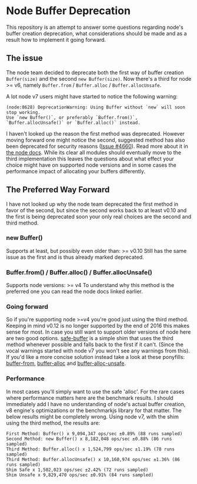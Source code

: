 # Node Buffer Deprecation
This repository is an attempt to answer some questions regarding node's buffer creation deprecation, what considerations should be made and as a result how to implement it going forward.

## The issue
The node team decided to deprecate both the first way of buffer creation `Buffer(size)` and the second `new Buffer(size)`. Now there's a third for node >= v6, namely `Buffer.from` / `Buffer.alloc` / `Buffer.allocUnsafe`. 

A lot node v7 users might have started to notice the following warning: 
```
(node:8628) DeprecationWarning: Using Buffer without `new` will soon stop working. 
Use `new Buffer()`, or preferably `Buffer.from()`, `Buffer.allocUnsafe()` or `Buffer.alloc()` instead.
```
I haven't looked up the reason the first method was deprecated. However moving forward one might notice the second, suggested method has also been deprecated for security reasons ([Issue #4660](https://github.com/nodejs/node/issues/4660)). Read more about it in [the node docs](https://nodejs.org/api/buffer.html#buffer_buffer_from_buffer_alloc_and_buffer_allocunsafe). While its clear all modules should eventually move to the third implementation this leaves the questions about what effect your choice might have on supported node versions and in some cases the performance impact of allocating your buffers differently.

## The Preferred Way Forward
I have not looked up why the node team deprecated the first method in favor of the second, but since the second works back to at least v0.10 and the first is being deprecated soon your only real choices are the second and third method.

### new Buffer()
Supports at least, but possibly even older than: >= v0.10
Still has the same issue as the first and is thus already marked deprecated.

### Buffer.from() / Buffer.alloc() / Buffer.allocUnsafe()
Supports node versions: >= v4
To understand why this method is the preferred one you can read the node docs linked earlier.

### Going forward
So if you're supporting node >=v4 you're good just using the third method. Keeping in mind v0.12 is no longer supported by the end of 2016 this makes sense for most. In case you still want to support older versions of node here are two good options. [safe-buffer](https://github.com/feross/safe-buffer) is a simple shim that uses the third method whenever possible and falls back to the first if it can't. (Since the vocal warnings started with node v7 you won't see any warnings from this). If you'd like a more concise solution instead take a look at these ponyfills: [buffer-from](https://github.com/LinusU/buffer-from), [buffer-alloc](https://github.com/LinusU/buffer-alloc) and [buffer-alloc-unsafe](https://github.com/LinusU/buffer-alloc-unsafe).

### Performance
In most cases you'll simply want to use the safe 'alloc'. For the rare cases where performance matters here are the benchmark results. I should immediately add I have no understanding of node's actual buffer creation, v8 engine's optimizations or the benchmarkjs library for that matter. The below results might be completely wrong.
Using node v7, with the shim using the third method, the results are:
```
First Method: Buffer() x 9,094,347 ops/sec ±0.89% (88 runs sampled)
Second Method: new Buffer() x 8,182,048 ops/sec ±0.88% (86 runs sampled)
Third Method: Buffer.alloc() x 1,524,799 ops/sec ±1.19% (78 runs sampled)
Third Method: Buffer.allocUnsafe() x 10,160,974 ops/sec ±1.36% (86 runs sampled)
Shim Safe x 1,502,023 ops/sec ±2.42% (72 runs sampled)
Shim Unsafe x 9,829,470 ops/sec ±0.91% (84 runs sampled)
```

